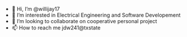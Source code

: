 - 👋 Hi, I’m @willijay17
- 👀 I’m interested in Electrical Engineering and Software Developement
- 💞️ I’m looking to collaborate on cooperative personal project
- 📫 How to reach me jdw241@txstate

<!---
willijay17/willijay17 is a ✨ special ✨ repository because its `README.md` (this file) appears on your GitHub profile.
You can click the Preview link to take a look at your changes.
--->
